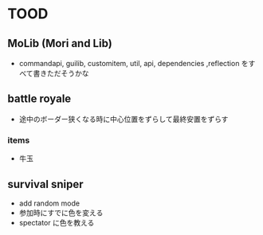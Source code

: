 # TOOD

## MoLib (Mori and Lib)

- commandapi, guilib, customitem, util, api, dependencies ,reflection をすべて書きただそうかな

## battle royale

- 途中のボーダー狭くなる時に中心位置をずらして最終安置をずらす

### items

- 牛玉

## survival sniper

- add random mode
- 参加時にすでに色を変える
- spectator に色を教える
